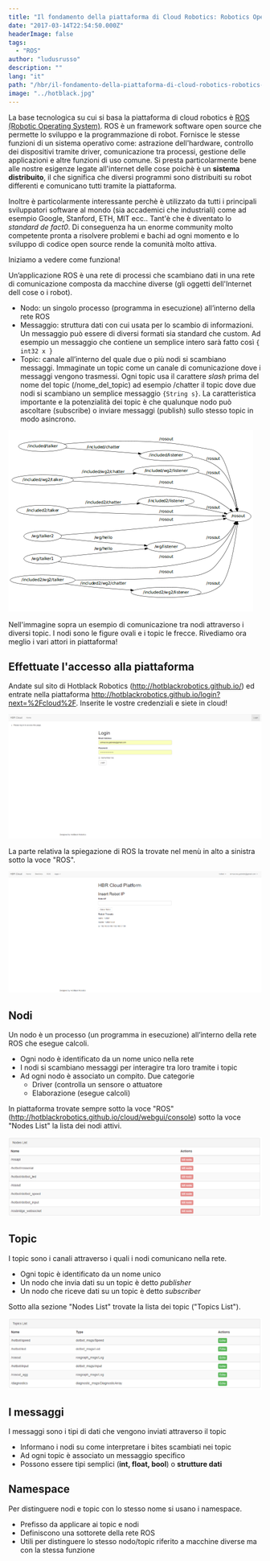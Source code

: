 ```yaml
---
title: "Il fondamento della piattaforma di Cloud Robotics: Robotics Operating System "
date: "2017-03-14T22:54:50.000Z"
headerImage: false
tags:
  - "ROS"
author: "ludusrusso"
description: ""
lang: "it"
path: "/hbr/il-fondamento-della-piattaforma-di-cloud-robotics-robotics-operating-system/"
image: "../hotblack.jpg"
---
```


La base tecnologica su cui si basa la piattaforma di cloud robotics è [ROS (Robotic Operating System)](http://wiki.ros.org/it). ROS è un framework software open source che permette lo sviluppo e la programmazione di robot. Fornisce le stesse funzioni di un sistema operativo come: astrazione dell'hardware, controllo dei dispositivi tramite driver, comunicazione tra processi, gestione delle applicazioni e altre funzioni di uso comune. Si presta particolarmente bene alle nostre esigenze legate all'internet delle cose poichè è un **sistema distribuito**, il che significa che diversi programmi sono distribuiti su robot differenti e comunicano tutti tramite la piattaforma.

Inoltre è particolarmente interessante perchè è utilizzato da tutti i principali sviluppatori software al mondo (sia accademici che industriali) come ad esempio Google, Stanford, ETH, MIT ecc.. Tant'è che è diventato lo _standard de fact0_.
Di conseguenza ha un enorme community molto competente pronta a risolvere problemi e bachi ad ogni momento e lo sviluppo di codice open source rende la comunità molto attiva.

Iniziamo a vedere come funziona!

Un’applicazione ROS è una rete di processi che scambiano dati in una rete di comunicazione composta da macchine diverse (gli oggetti dell'Internet dell cose o i robot).

- Nodo: un singolo processo (programma in esecuzione) all’interno della rete ROS
- Messaggio: struttura dati con cui usata per lo scambio di informazioni. Un messaggio può essere di diversi formati sia standard che custom. Ad esempio un messaggio che contiene un semplice intero sarà fatto così `{ int32 x }`
- Topic: canale all’interno del quale due o più nodi si scambiano messaggi. Immaginate un topic come un canale di comunicazione dove i messaggi vengono trasmessi. Ogni topic usa il carattere _slash_ prima del nome del topic (/nome_del_topic) ad esempio /chatter il topic dove due nodi si scambiano un semplice messaggio `{String s}`. La caratteristica importante e la potenzialità dei topic è che qualunque nodo può ascoltare (subscribe) o inviare messaggi (publish) sullo stesso topic in modo asincrono.

![](./ROScomm.png)

Nell'immagine sopra un esempio di comunicazione tra nodi attraverso i diversi topic. I nodi sono le figure ovali e i topic le frecce.
Rivediamo ora meglio i vari attori in piattaforma!

## Effettuate l'accesso alla piattaforma

Andate sul sito di Hotblack Robotics (http://hotblackrobotics.github.io/) ed entrate nella piattaforma http://hotblackrobotics.github.io/login?next=%2Fcloud%2F. Inserite le vostre credenziali e siete in cloud!

![](./cloudplatform.PNG)

La parte relativa la spiegazione di ROS la trovate nel menù in alto a sinistra sotto la voce "ROS".

![](./Entratiincloud.PNG)

## Nodi

Un nodo è un processo (un programma in esecuzione) all’interno della rete ROS che esegue calcoli.

- Ogni nodo è identificato da un nome unico nella rete
- I nodi si scambiano messaggi per interagire tra loro tramite i topic
- Ad ogni nodo è associato un compito. Due categorie
  - Driver (controlla un sensore o attuatore
  - Elaborazione (esegue calcoli)

In piattaforma trovate sempre sotto la voce "ROS" (http://hotblackrobotics.github.io/cloud/webgui/console) sotto la voce "Nodes List" la lista dei nodi attivi.

![](./nodi.PNG)

## Topic

I topic sono i canali attraverso i quali i nodi comunicano nella rete.

- Ogni topic è identificato da un nome unico
- Un nodo che invia dati su un topic è detto _publisher_
- Un nodo che riceve dati su un topic è detto _subscriber_

Sotto alla sezione "Nodes List" trovate la lista dei topic ("Topics List").

![](./topics.PNG)

## I messaggi

I messaggi sono i tipi di dati che vengono inviati attraverso il topic

- Informano i nodi su come interpretare i bites scambiati nei topic
- Ad ogni topic è associato un messaggio specifico
- Possono essere tipi semplici (**int, float, bool**) o **strutture dati**

## Namespace

Per distinguere nodi e topic con lo stesso nome si usano i namespace.

- Prefisso da applicare ai topic e nodi
- Definiscono una sottorete della rete ROS
- Utili per distinguere lo stesso nodo/topic riferito a macchine diverse ma con la stessa funzione
